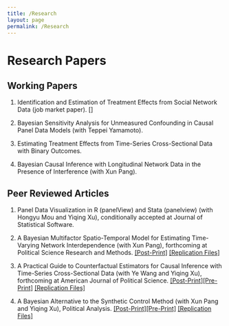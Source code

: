 ```yaml
---
title: /Research
layout: page
permalink: /Research
---
```


# Research Papers 

## Working Papers 

1. Identification and Estimation of Treatment Effects from Social Network Data (job market paper). []
  
2. Bayesian Sensitivity Analysis for Unmeasured Confounding in Causal Panel Data Models (with Teppei Yamamoto).

3. Estimating Treatment Effects from Time-Series Cross-Sectional Data with Binary Outcomes.

4. Bayesian Causal Inference with Longitudinal Network Data in the Presence of Interference (with Xun Pang).


## Peer Reviewed Articles

1. Panel Data Visualization in R (panelView) and Stata (panelview) (with Hongyu Mou and Yiqing Xu), conditionally accepted at Journal of Statistical Software.

3. A Bayesian Multifactor Spatio-Temporal Model for Estimating Time-Varying Network Interdependence (with Xun Pang), forthcoming at Political Science Research and Methods.
      <a href="https://www.cambridge.org/core/journals/political-science-research-and-methods/article/abs/bayesian-multifactor-spatiotemporal-model-for-estimating-timevarying-network-interdependence/4BA3382FCC76830D7918E51678DDC1DE">[Post-Print]</a>
   <a href="https://dataverse.harvard.edu/dataset.xhtml?persistentId=doi:10.7910/DVN/B5RVWB">[Replication Files]</a>

5. A Practical Guide to Counterfactual Estimators for Causal Inference with Time-Series Cross-Sectional Data (with Ye Wang and Yiqing Xu), forthcoming at American Journal of Political Science.
 <a href="https://onlinelibrary.wiley.com/doi/full/10.1111/ajps.12723">[Post-Print]</a><a href="https://papers.ssrn.com/sol3/papers.cfm?abstract_id=3555463">[Pre-Print]</a>
   <a href="https://dataverse.harvard.edu/dataset.xhtml?persistentId=doi:10.7910/DVN/ZVC9W5">[Replication Files]</a>

6. A Bayesian Alternative to the Synthetic Control Method (with Xun Pang and Yiqing Xu), Political Analysis.
   <a href="https://www.cambridge.org/core/journals/political-analysis/article/bayesian-alternative-to-synthetic-control-for-comparative-case-studies/C23BD67E4BBBB8C88ADAEAE169696A45">[Post-Print]</a><a href="https://papers.ssrn.com/sol3/papers.cfm?abstract_id=3649226">[Pre-Print]</a>
   <a href="https://dataverse.harvard.edu/dataset.xhtml?persistentId=doi:10.7910/DVN/B6SWA1">[Replication Files]</a>

